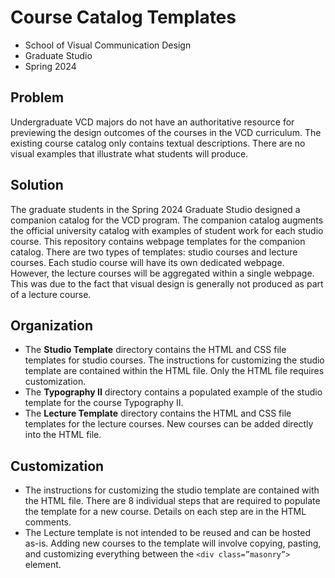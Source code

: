 # Course Catalog Templates
- School of Visual Communication Design
- Graduate Studio
- Spring 2024


## Problem

Undergraduate VCD majors do not have an authoritative resource for previewing the design outcomes of the courses in the VCD curriculum. The existing course catalog only contains textual descriptions. There are no visual examples that illustrate what students will produce. 

## Solution

The graduate students in the Spring 2024 Graduate Studio designed a companion catalog for the VCD program. The companion catalog augments the official university catalog with examples of student work for each studio course. 
This repository contains webpage templates for the companion catalog. There are two types of templates: studio courses and lecture courses. Each studio course will have its own dedicated webpage. However, the lecture courses will be aggregated within a single webpage. This was due to the fact that visual design is generally not produced as part of a lecture course. 

## Organization

- The **Studio Template** directory contains the HTML and CSS file templates for studio courses. The instructions for customizing the studio template are contained within the HTML file. Only the HTML file requires customization. 
- The **Typography II** directory contains a populated example of the studio template for the course Typography II. 
- The **Lecture Template** directory contains the HTML and CSS file templates for the lecture courses. New courses can be added directly into the HTML file. 

## Customization

- The instructions for customizing the studio template are contained with the HTML file. There are 8 individual steps that are required to populate the template for a new course. Details on each step are in the HTML comments.
- The Lecture template is not intended to be reused and can be hosted as-is. Adding new courses to the template will involve copying, pasting, and customizing everything between the `<div class=”masonry”>` element. 


